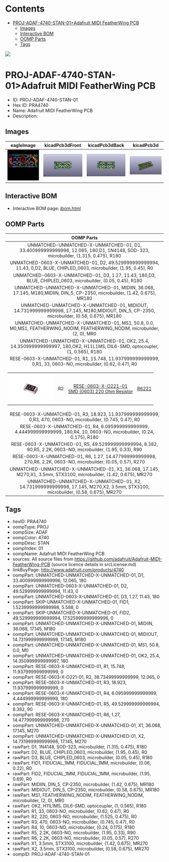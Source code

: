 



Contents
========

* [PROJ-ADAF-4740-STAN-01>Adafruit MIDI FeatherWing PCB](#proj-adaf-4740-stan-01adafruit-midi-featherwing-pcb)
	* [Images](#images)
	* [Interactive BOM](#interactive-bom)
	* [OOMP Parts](#oomp-parts)
	* [Tags](#tags)
  
![][im]
# PROJ-ADAF-4740-STAN-01>Adafruit MIDI FeatherWing PCB

- ID: PROJ-ADAF-4740-STAN-01
- Hex ID: PRA4740
- Name: Adafruit MIDI FeatherWing PCB
- Description: 

## Images
  
  

|eagleImage|kicadPcb3dFront|kicadPcb3dBack|kicadPcb3d|
| :---: | :---: | :---: | :---: |
|[![eagleImage](eagleImage_140.png)](eagleImage_600.png)|[![kicadPcb3dFront](kicadPcb3dFront_140.png)](kicadPcb3dFront_600.png)|[![kicadPcb3dBack](kicadPcb3dBack_140.png)](kicadPcb3dBack_600.png)|[![kicadPcb3d](kicadPcb3d_140.png)](kicadPcb3d_600.png)|

## Interactive BOM

- Interactive BOM page: [ibom.html](kicad/bom/ibom.html)

## OOMP Parts
  

|OOMP Parts|
| :---: |
|UNMATCHED-UNMATCHED-X-UNMATCHED-01, D1, 33.400999999999996, 12.065, 180,D1, 1N4148, SOD-323, microbuilder, (1.315, 0.475), R180|
|UNMATCHED-0603-X-UNMATCHED-01, D2, 49.529999999999994, 11.43, 0,D2, BLUE, CHIPLED_0603, microbuilder, (1.95, 0.45), R0|
|UNMATCHED-0603-X-UNMATCHED-01, D3, 1.27, 11.43, 180,D3, BLUE, CHIPLED_0603, microbuilder, (0.05, 0.45), R180|
|UNMATCHED-UNMATCHED-X-UNMATCHED-01, MIDIIN, 36.068, 17.145, M180,MIDIIN, DIN_5, CP-2350, microbuilder, (1.42, 0.675), MR180|
|UNMATCHED-UNMATCHED-X-UNMATCHED-01, MIDIOUT, 14.731999999999998, 17.145, M180,MIDIOUT, DIN_5, CP-2350, microbuilder, (0.58, 0.675), MR180|
|UNMATCHED-UNMATCHED-X-UNMATCHED-01, MS1, 50.8, 0.0, M0,MS1, FEATHERWING_NODIM, FEATHERWING_NODIM, microbuilder, (2, 0), MR0|
|UNMATCHED-UNMATCHED-X-UNMATCHED-01, OK2, 25.4, 14.350999999999997, 180,OK2, H11L1MS, DIL6-SMD, optocoupler, (1, 0.565), R180|
|RESE-0603-X-UNMATCHED-01, R1, 15.748, 11.937999999999999, 0,R1, 33, 0603-NO, microbuilder, (0.62, 0.47), R0|
|<table><tr><td>![RESE-0603-X-O221-01](https://raw.githubusercontent.com/oomlout/oomlout_OOMP_parts/main/RESE-0603-X-O221-01/image_140.jpg)</td><td> R2</td><td>[RESE-0603-X-O221-01<br>SMD (0603) 220 Ohm Resistor](https://github.com/oomlout/oomlout_OOMP_parts/tree/main/RESE-0603-X-O221-01/)</td><td>[R6221](https://github.com/oomlout/oomlout_OOMP_parts/tree/main/RESE-0603-X-O221-01/)</td></tr></table>|
|RESE-0603-X-UNMATCHED-01, R3, 18.923, 11.937999999999999, 0,R3, 470, 0603-NO, microbuilder, (0.745, 0.47), R0|
|RESE-0603-X-UNMATCHED-01, R4, 6.095999999999999, 4.444999999999999, 180,R4, 10, 0603-NO, microbuilder, (0.24, 0.175), R180|
|RESE-0603-X-UNMATCHED-01, R5, 49.529999999999994, 8.382, 90,R5, 2.2K, 0603-NO, microbuilder, (1.95, 0.33), R90|
|RESE-0603-X-UNMATCHED-01, R6, 1.27, 14.477999999999998, 270,R6, 2.2K, 0603-NO, microbuilder, (0.05, 0.57), R270|
|UNMATCHED-UNMATCHED-X-UNMATCHED-01, X1, 36.068, 17.145, M270,X1, 3.5mm, STX3100, microbuilder, (1.42, 0.675), MR270|
|UNMATCHED-UNMATCHED-X-UNMATCHED-01, X2, 14.731999999999998, 17.145, M270,X2, 3.5mm, STX3100, microbuilder, (0.58, 0.675), MR270|

## Tags

- hexID: PRA4740
- oompType: PROJ
- oompSize: ADAF
- oompColor: 4740
- oompDesc: STAN
- oompIndex: 01
- oompName: Adafruit MIDI FeatherWing PCB
- sources: All source files from https://github.com/adafruit/Adafruit-MIDI-FeatherWing-PCB (source licence details in srcLicense.md)
- linkBuyPage: http://www.adafruit.com/products/4740
- oompPart: UNMATCHED-UNMATCHED-X-UNMATCHED-01, D1, 33.400999999999996, 12.065, 180
- oompPart: UNMATCHED-0603-X-UNMATCHED-01, D2, 49.529999999999994, 11.43, 0
- oompPart: UNMATCHED-0603-X-UNMATCHED-01, D3, 1.27, 11.43, 180
- oompPart: SKIP-UNMATCHED-X-UNMATCHED-01, FID1, 1.5239999999999998, 5.588, 0
- oompPart: SKIP-UNMATCHED-X-UNMATCHED-01, FID2, 49.529999999999994, 17.525999999999996, 0
- oompPart: UNMATCHED-UNMATCHED-X-UNMATCHED-01, MIDIIN, 36.068, 17.145, M180
- oompPart: UNMATCHED-UNMATCHED-X-UNMATCHED-01, MIDIOUT, 14.731999999999998, 17.145, M180
- oompPart: UNMATCHED-UNMATCHED-X-UNMATCHED-01, MS1, 50.8, 0.0, M0
- oompPart: UNMATCHED-UNMATCHED-X-UNMATCHED-01, OK2, 25.4, 14.350999999999997, 180
- oompPart: RESE-0603-X-UNMATCHED-01, R1, 15.748, 11.937999999999999, 0
- oompPart: RESE-0603-X-O221-01, R2, 38.73499999999999, 12.065, 0
- oompPart: RESE-0603-X-UNMATCHED-01, R3, 18.923, 11.937999999999999, 0
- oompPart: RESE-0603-X-UNMATCHED-01, R4, 6.095999999999999, 4.444999999999999, 180
- oompPart: RESE-0603-X-UNMATCHED-01, R5, 49.529999999999994, 8.382, 90
- oompPart: RESE-0603-X-UNMATCHED-01, R6, 1.27, 14.477999999999998, 270
- oompPart: UNMATCHED-UNMATCHED-X-UNMATCHED-01, X1, 36.068, 17.145, M270
- oompPart: UNMATCHED-UNMATCHED-X-UNMATCHED-01, X2, 14.731999999999998, 17.145, M270
- rawPart: D1, 1N4148, SOD-323, microbuilder, (1.315, 0.475), R180
- rawPart: D2, BLUE, CHIPLED_0603, microbuilder, (1.95, 0.45), R0
- rawPart: D3, BLUE, CHIPLED_0603, microbuilder, (0.05, 0.45), R180
- rawPart: FID1, FIDUCIAL_1MM, FIDUCIAL_1MM, microbuilder, (0.06, 0.22), R0
- rawPart: FID2, FIDUCIAL_1MM, FIDUCIAL_1MM, microbuilder, (1.95, 0.69), R0
- rawPart: MIDIIN, DIN_5, CP-2350, microbuilder, (1.42, 0.675), MR180
- rawPart: MIDIOUT, DIN_5, CP-2350, microbuilder, (0.58, 0.675), MR180
- rawPart: MS1, FEATHERWING_NODIM, FEATHERWING_NODIM, microbuilder, (2, 0), MR0
- rawPart: OK2, H11L1MS, DIL6-SMD, optocoupler, (1, 0.565), R180
- rawPart: R1, 33, 0603-NO, microbuilder, (0.62, 0.47), R0
- rawPart: R2, 220, 0603-NO, microbuilder, (1.525, 0.475), R0
- rawPart: R3, 470, 0603-NO, microbuilder, (0.745, 0.47), R0
- rawPart: R4, 10, 0603-NO, microbuilder, (0.24, 0.175), R180
- rawPart: R5, 2.2K, 0603-NO, microbuilder, (1.95, 0.33), R90
- rawPart: R6, 2.2K, 0603-NO, microbuilder, (0.05, 0.57), R270
- rawPart: X1, 3.5mm, STX3100, microbuilder, (1.42, 0.675), MR270
- rawPart: X2, 3.5mm, STX3100, microbuilder, (0.58, 0.675), MR270
- oompID: PROJ-ADAF-4740-STAN-01



[im]: kicadPcb3d_450.png
